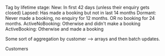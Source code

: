 Tag by lifetime stage:
New:
  In first 42 days (unless their enquiry gets closed)
Lapsed:
    Has made a booking but not in last 14 months
Dormant:
  Never made a booking, no enquiry for 12 months. OR no booking for 24 months.
ActiveNoBooking:
  Otherwise and didn't make a booking
ActiveBooking:
  Otherwise and made a booking

Some sort of aggregation by customer --> arrays and then batch updates.

Customers